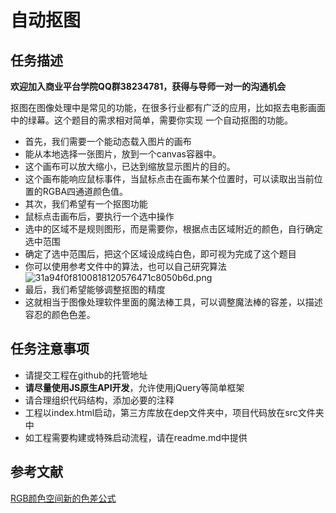 # 自动抠图

## 任务描述
**欢迎加入商业平台学院QQ群38234781，获得与导师一对一的沟通机会**

抠图在图像处理中是常见的功能，在很多行业都有广泛的应用，比如抠去电影画面中的绿幕。这个题目的需求相对简单，需要你实现
一个自动抠图的功能。

* 首先，我们需要一个能动态载入图片的画布
* 能从本地选择一张图片，放到一个canvas容器中。
* 这个画布可以放大缩小，已达到缩放显示图片的目的。
* 这个画布能响应鼠标事件，当鼠标点击在画布某个位置时，可以读取出当前位置的RGBA四通道颜色值。
* 其次，我们希望有一个抠图功能
* 鼠标点击画布后，要执行一个选中操作
* 选中的区域不是规则图形，而是需要你，根据点击区域附近的颜色，自行确定选中范围
* 确定了选中范围后，把这个区域设成纯白色，即可视为完成了这个题目
* 你可以使用参考文件中的算法，也可以自己研究算法
![31a94f0f8100818120576471c8050b6d.png](https://ooo.0o0.ooo/2017/04/24/58fd62c83ccfd.png)
* 最后，我们希望能够调整抠图的精度
* 这就相当于图像处理软件里面的魔法棒工具，可以调整魔法棒的容差，以描述容忍的颜色色差。

## 任务注意事项
* 请提交工程在github的托管地址
* **请尽量使用JS原生API开发**，允许使用jQuery等简单框架
* 请合理组织代码结构，添加必要的注释
* 工程以index.html启动，第三方库放在dep文件夹中，项目代码放在src文件夹中
* 如工程需要构建或特殊启动流程，请在readme.md中提供

## 参考文献
[RGB颜色空间新的色差公式](http://wenku.baidu.com/link?url=ejQyrhRTaaiHVjanXnqHOnL1HmNorfq1icgud_85LqJ3w_t4wv1hTYzbF-Q74tCdwS8oYR_p76pKvhTKjJpmbFf9WpEhNNDkYNIyUkxv3Ti)